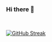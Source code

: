 ### Hi there 👋

<br/>

[![GitHub Streak](https://streak-stats.demolab.com?user=Sreekanthm7&border_radius=4&background=E0FFFFFD&border=02DDBD&ring=1A08DD&fire=DD13C6&sideLabels=0B47DD&currStreakNum=9600DD&stroke=05FFF3&sideNums=075000&currStreakLabel=0F4D08&dates=711414)](https://git.io/streak-stats)

<!--
**Sreekanthm7/Sreekanthm7** is a ✨ _special_ ✨ repository because its `README.md` (this file) appears on your GitHub profile.

Here are some ideas to get you started:

- 🔭 I’m currently working on ...
- 🌱 I’m currently learning ...
- 👯 I’m looking to collaborate on ...
- 🤔 I’m looking for help with ...
- 💬 Ask me about ...
- 📫 How to reach me: ...
- 😄 Pronouns: ...
- ⚡ Fun fact: ...
-->

